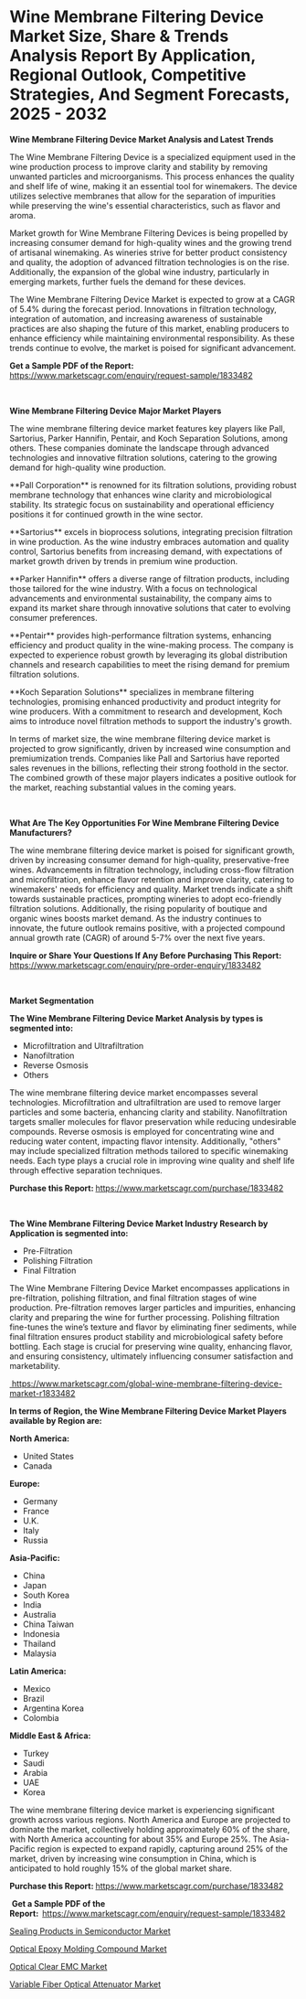 <p><h1>Wine Membrane Filtering Device Market Size, Share & Trends Analysis Report By Application, Regional Outlook, Competitive Strategies, And Segment Forecasts, 2025 - 2032</h1></p><p><strong>Wine Membrane Filtering Device Market Analysis and Latest Trends</strong></p>
<p><p>The Wine Membrane Filtering Device is a specialized equipment used in the wine production process to improve clarity and stability by removing unwanted particles and microorganisms. This process enhances the quality and shelf life of wine, making it an essential tool for winemakers. The device utilizes selective membranes that allow for the separation of impurities while preserving the wine's essential characteristics, such as flavor and aroma.</p><p>Market growth for Wine Membrane Filtering Devices is being propelled by increasing consumer demand for high-quality wines and the growing trend of artisanal winemaking. As wineries strive for better product consistency and quality, the adoption of advanced filtration technologies is on the rise. Additionally, the expansion of the global wine industry, particularly in emerging markets, further fuels the demand for these devices.</p><p>The Wine Membrane Filtering Device Market is expected to grow at a CAGR of 5.4% during the forecast period. Innovations in filtration technology, integration of automation, and increasing awareness of sustainable practices are also shaping the future of this market, enabling producers to enhance efficiency while maintaining environmental responsibility. As these trends continue to evolve, the market is poised for significant advancement.</p></p>
<p><strong>Get a Sample PDF of the Report:&nbsp;</strong> <a href="https://www.marketscagr.com/enquiry/request-sample/1833482?utm_campaign=1879&utm_medium=2&utm_source=Github&utm_content=ia&utm_term=26032025&utm_id=wine-membrane-filtering-device">https://www.marketscagr.com/enquiry/request-sample/1833482</a></p>
<p>&nbsp;</p>
<p><strong>Wine Membrane Filtering Device Major Market Players</strong></p>
<p><p>The wine membrane filtering device market features key players like Pall, Sartorius, Parker Hannifin, Pentair, and Koch Separation Solutions, among others. These companies dominate the landscape through advanced technologies and innovative filtration solutions, catering to the growing demand for high-quality wine production.</p><p>**Pall Corporation** is renowned for its filtration solutions, providing robust membrane technology that enhances wine clarity and microbiological stability. Its strategic focus on sustainability and operational efficiency positions it for continued growth in the wine sector.</p><p>**Sartorius** excels in bioprocess solutions, integrating precision filtration in wine production. As the wine industry embraces automation and quality control, Sartorius benefits from increasing demand, with expectations of market growth driven by trends in premium wine production.</p><p>**Parker Hannifin** offers a diverse range of filtration products, including those tailored for the wine industry. With a focus on technological advancements and environmental sustainability, the company aims to expand its market share through innovative solutions that cater to evolving consumer preferences.</p><p>**Pentair** provides high-performance filtration systems, enhancing efficiency and product quality in the wine-making process. The company is expected to experience robust growth by leveraging its global distribution channels and research capabilities to meet the rising demand for premium filtration solutions.</p><p>**Koch Separation Solutions** specializes in membrane filtering technologies, promising enhanced productivity and product integrity for wine producers. With a commitment to research and development, Koch aims to introduce novel filtration methods to support the industry's growth.</p><p>In terms of market size, the wine membrane filtering device market is projected to grow significantly, driven by increased wine consumption and premiumization trends. Companies like Pall and Sartorius have reported sales revenues in the billions, reflecting their strong foothold in the sector. The combined growth of these major players indicates a positive outlook for the market, reaching substantial values in the coming years.</p></p>
<p>&nbsp;</p>
<p><strong>What Are The Key Opportunities For Wine Membrane Filtering Device Manufacturers?</strong></p>
<p><p>The wine membrane filtering device market is poised for significant growth, driven by increasing consumer demand for high-quality, preservative-free wines. Advancements in filtration technology, including cross-flow filtration and microfiltration, enhance flavor retention and improve clarity, catering to winemakers' needs for efficiency and quality. Market trends indicate a shift towards sustainable practices, prompting wineries to adopt eco-friendly filtration solutions. Additionally, the rising popularity of boutique and organic wines boosts market demand. As the industry continues to innovate, the future outlook remains positive, with a projected compound annual growth rate (CAGR) of around 5-7% over the next five years.</p></p>
<p><strong>Inquire or Share Your Questions If Any Before Purchasing This Report:</strong> <a href="https://www.marketscagr.com/enquiry/pre-order-enquiry/1833482?utm_campaign=1879&utm_medium=2&utm_source=Github&utm_content=ia&utm_term=26032025&utm_id=wine-membrane-filtering-device">https://www.marketscagr.com/enquiry/pre-order-enquiry/1833482</a></p>
<p>&nbsp;</p>
<p><strong>Market Segmentation</strong></p>
<p><strong>The Wine Membrane Filtering Device Market Analysis by types is segmented into:</strong></p>
<p><ul><li>Microfiltration and Ultrafiltration</li><li>Nanofiltration</li><li>Reverse Osmosis</li><li>Others</li></ul></p>
<p><p>The wine membrane filtering device market encompasses several technologies. Microfiltration and ultrafiltration are used to remove larger particles and some bacteria, enhancing clarity and stability. Nanofiltration targets smaller molecules for flavor preservation while reducing undesirable compounds. Reverse osmosis is employed for concentrating wine and reducing water content, impacting flavor intensity. Additionally, "others" may include specialized filtration methods tailored to specific winemaking needs. Each type plays a crucial role in improving wine quality and shelf life through effective separation techniques.</p></p>
<p><strong>Purchase this Report:&nbsp;</strong><a href="https://www.marketscagr.com/purchase/1833482?utm_campaign=1879&utm_medium=2&utm_source=Github&utm_content=ia&utm_term=26032025&utm_id=wine-membrane-filtering-device">https://www.marketscagr.com/purchase/1833482</a></p>
<p>&nbsp;</p>
<p><strong>The Wine Membrane Filtering Device Market Industry Research by Application is segmented into:</strong></p>
<p><ul><li>Pre-Filtration</li><li>Polishing Filtration</li><li>Final Filtration</li></ul></p>
<p><p>The Wine Membrane Filtering Device Market encompasses applications in pre-filtration, polishing filtration, and final filtration stages of wine production. Pre-filtration removes larger particles and impurities, enhancing clarity and preparing the wine for further processing. Polishing filtration fine-tunes the wine’s texture and flavor by eliminating finer sediments, while final filtration ensures product stability and microbiological safety before bottling. Each stage is crucial for preserving wine quality, enhancing flavor, and ensuring consistency, ultimately influencing consumer satisfaction and marketability.</p></p>
<p><a href="https://www.marketscagr.com/global-wine-membrane-filtering-device-market-r1833482?utm_campaign=1879&utm_medium=2&utm_source=Github&utm_content=ia&utm_term=26032025&utm_id=wine-membrane-filtering-device">&nbsp;https://www.marketscagr.com/global-wine-membrane-filtering-device-market-r1833482</a></p>
<p><strong>In terms of Region, the Wine Membrane Filtering Device Market Players available by Region are:</strong></p>
<p>
    <p> <strong> North America: </strong>
        <ul>
            <li>United States</li>
            <li>Canada</li>
        </ul>
        </p> 
    <p> <strong> Europe: </strong>
        <ul>
            <li>Germany</li>
            <li>France</li>
            <li>U.K.</li>
            <li>Italy</li>
            <li>Russia</li>
        </ul>
        </p> 
    <p> <strong> Asia-Pacific: </strong>
        <ul>
            <li>China</li>
            <li>Japan</li>
            <li>South Korea</li>
            <li>India</li>
            <li>Australia</li>
            <li>China Taiwan</li>
            <li>Indonesia</li>
            <li>Thailand</li>
            <li>Malaysia</li>
        </ul>
        </p> 
    <p> <strong> Latin America: </strong>
        <ul>
            <li>Mexico</li>
            <li>Brazil</li>
            <li>Argentina Korea</li>
            <li>Colombia</li>
        </ul>
        </p> 
    <p> <strong> Middle East & Africa: </strong>
        <ul>
            <li>Turkey</li>
            <li>Saudi</li>
            <li>Arabia</li>
            <li>UAE</li>
            <li>Korea</li>
        </ul>
    </p>
    </p>
<p><p>The wine membrane filtering device market is experiencing significant growth across various regions. North America and Europe are projected to dominate the market, collectively holding approximately 60% of the share, with North America accounting for about 35% and Europe 25%. The Asia-Pacific region is expected to expand rapidly, capturing around 25% of the market, driven by increasing wine consumption in China, which is anticipated to hold roughly 15% of the global market share.</p></p>
<p><strong>Purchase this Report: </strong><a href="https://www.marketscagr.com/purchase/1833482?utm_campaign=1879&utm_medium=2&utm_source=Github&utm_content=ia&utm_term=26032025&utm_id=wine-membrane-filtering-device">https://www.marketscagr.com/purchase/1833482</a></p>
<p>&nbsp;<strong>Get a Sample PDF of the Report:&nbsp;&nbsp;</strong><a href="https://www.marketscagr.com/enquiry/request-sample/1833482?utm_campaign=1879&utm_medium=2&utm_source=Github&utm_content=ia&utm_term=26032025&utm_id=wine-membrane-filtering-device">https://www.marketscagr.com/enquiry/request-sample/1833482</a></p>
<p><strong></strong></p>
<p><p><a href="https://github.com/fabrehugessf/Market-Research-Report-List-1/blob/main/sealing-products-in-semiconductor-market.md?utm_campaign=1879&utm_medium=2&utm_source=Github&utm_content=ia&utm_term=26032025&utm_id=wine-membrane-filtering-device">Sealing Products in Semiconductor Market</a></p><p><a href="https://github.com/FassouRP/Market-Research-Report-List-7/blob/main/optical-epoxy-molding-compound-market.md?utm_campaign=1879&utm_medium=2&utm_source=Github&utm_content=ia&utm_term=26032025&utm_id=wine-membrane-filtering-device">Optical Epoxy Molding Compound Market</a></p><p><a href="https://github.com/wiltsdeenyuw/Market-Research-Report-List-1/blob/main/optical-clear-emc-market.md?utm_campaign=1879&utm_medium=2&utm_source=Github&utm_content=ia&utm_term=26032025&utm_id=wine-membrane-filtering-device">Optical Clear EMC Market</a></p><p><a href="https://github.com/bozzoquishmd/Market-Research-Report-List-1/blob/main/variable-fiber-optical-attenuator-market.md?utm_campaign=1879&utm_medium=2&utm_source=Github&utm_content=ia&utm_term=26032025&utm_id=wine-membrane-filtering-device">Variable Fiber Optical Attenuator Market</a></p></p>